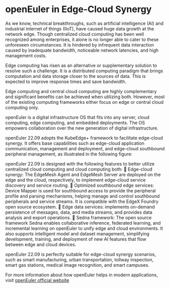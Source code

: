 # openEuler in Edge-Cloud Synergy

As we know, technical breakthroughs, such as artificial intelligence (AI) and industrial internet of things (IIoT), have caused huge data growth at the network edge. Though centralized cloud computing has been well recognized among enterprises, it alone is no longer able to cater to these unforeseen circumstances. It is hindered by infrequent data interaction caused by inadequate bandwidth, noticeable network latencies, and high management costs.

Edge computing has risen as an alternative or supplementary solution to resolve such a challenge. It is a distributed computing paradigm that brings computation and data storage closer to the sources of data. This is expected to improve response times and save bandwidth.

Edge computing and central cloud computing are highly complementary and significant benefits can be achieved when utilizing both. However, most of the existing computing frameworks either focus on edge or central cloud computing only.

openEuler is a digital infrastructure OS that fits into any server, cloud computing, edge computing, and embedded deployments. The OS empowers collaboration over the new generation of digital infrastructure.

openEuler 22.09 adopts the KubeEdge+ framework to facilitate edge-cloud synergy. It offers base capabilities such as edge-cloud application communication, management and deployment, and edge-cloud southbound peripheral management, as illustrated in the following figure:

 

openEuler 22.09 is designed with the following features to better utilize centralized cloud computing and cloud computing both:
	Edge-cloud synergy: The EdgeMesh Agent and EdgeMesh Server are deployed on the edge and the cloud, respectively, to implement edge-cloud service discovery and service routing.
	Optimized southbound edge services: Device Mapper is used for southbound access to provide the peripheral profile and parsing mechanisms, helping manage and control southbound peripherals and service streams. It is compatible with the EdgeX Foundry open source ecosystem.
	Edge data services: implements on-demand persistence of messages, data, and media streams, and provides data analysis and export operations.
	Sedna framework: The open source framework Sedna enables collaborative inference, federated learning, and incremental learning on openEuler to unify edge and cloud environments. It also supports intelligent model and dataset management, simplifying development, training, and deployment of new AI features that flow between edge and cloud devices.

openEuler 22.09 is perfectly suitable for edge-cloud synergy scenarios, such as smart manufacturing, urban transportation, tollway inspection, smart gas stations, medical image recognition, and smart campuses.

For more information about how openEuler helps in modern applications, visit [openEuler official website](https://www.openeuler.org/en/)

